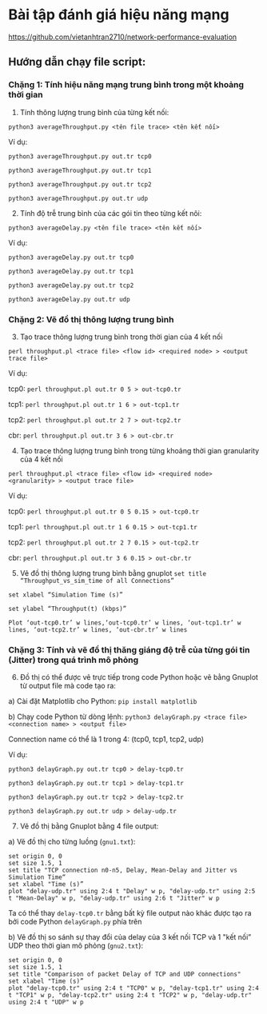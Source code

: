 # Bài tập đánh giá hiệu năng mạng
https://github.com/vietanhtran2710/network-performance-evaluation

## Hướng dẫn chạy file script:

### Chặng 1: Tính hiệu năng mạng trung bình trong một khoảng thời gian

1. Tính thông lượng trung bình của từng kết nối:

`python3 averageThroughput.py <tên file trace> <tên kết nối>`

Ví dụ: 

`python3 averageThroughput.py out.tr tcp0`

`python3 averageThroughput.py out.tr tcp1`

`python3 averageThroughput.py out.tr tcp2`

`python3 averageThroughput.py out.tr udp`

2. Tính độ trễ trung bình của các gói tin theo từng kết nôi:

`python3 averageDelay.py <tên file trace> <tên kết nối>`

Ví dụ: 

`python3 averageDelay.py out.tr tcp0`

`python3 averageDelay.py out.tr tcp1`

`python3 averageDelay.py out.tr tcp2`

`python3 averageDelay.py out.tr udp`

### Chặng 2: Vẽ đồ thị thông lượng trung bình

3. Tạo trace thông lượng trung bình trong thời gian của 4 kết nối

`perl throughput.pl <trace file> <flow id> <required node> > <output trace file>`

Ví dụ:

tcp0: `perl throughput.pl out.tr 0 5 > out-tcp0.tr`

tcp1: `perl throughput.pl out.tr 1 6 > out-tcp1.tr`

tcp2: `perl throughput.pl out.tr 2 7 > out-tcp2.tr`

cbr: `perl throughput.pl out.tr 3 6 > out-cbr.tr`

4. Tạo trace thông lượng trung bình trong từng khoảng thời gian granularity của 4 kết nối

`perl throughput.pl <trace file> <flow id> <required node> <granularity> > <output trace file>`

Ví dụ:

tcp0: `perl throughput.pl out.tr 0 5 0.15 > out-tcp0.tr`

tcp1: `perl throughput.pl out.tr 1 6 0.15 > out-tcp1.tr`

tcp2: `perl throughput.pl out.tr 2 7 0.15 > out-tcp2.tr`

cbr: `perl throughput.pl out.tr 3 6 0.15 > out-cbr.tr`

5. Vẽ đồ thị thông lượng trung bình bằng gnuplot
`set title “Throughput_vs_sim_time of all Connections”`

`set xlabel “Simulation Time (s)”`

`set ylabel “Throughput(t) (kbps)”`

`Plot ‘out-tcp0.tr’ w lines,‘out-tcp0.tr’ w lines, ‘out-tcp1.tr’ w lines, ‘out-tcp2.tr’ w lines, ‘out-cbr.tr’ w lines`

### Chặng 3: Tính và vẽ đồ thị thăng giáng độ trễ của từng gói tin (Jitter) trong quá trình mô phỏng

6. Đồ thị có thể được vẽ trực tiếp trong code Python hoặc vẽ bằng Gnuplot từ output file mà code tạo ra:

a) Cài đặt Matplotlib cho Python: `pip install matplotlib`

b) Chạy code Python từ dòng lệnh: `python3 delayGraph.py <trace file> <connection name> > <output file>`

Connection name có thể là 1 trong 4: (tcp0, tcp1, tcp2, udp)

Ví dụ: 

`python3 delayGraph.py out.tr tcp0 > delay-tcp0.tr`

`python3 delayGraph.py out.tr tcp1 > delay-tcp1.tr`

`python3 delayGraph.py out.tr tcp2 > delay-tcp2.tr`

`python3 delayGraph.py out.tr udp > delay-udp.tr`

7. Vẽ đồ thị bằng Gnuplot bằng 4 file output:

a) Vẽ đồ thị cho từng luồng (`gnu1.txt`):
```
set origin 0, 0
set size 1.5, 1
set title "TCP connection n0-n5, Delay, Mean-Delay and Jitter vs Simulation Time“
set xlabel "Time (s)”
plot "delay-udp.tr" using 2:4 t "Delay" w p, "delay-udp.tr" using 2:5 t "Mean-Delay" w p, "delay-udp.tr" using 2:6 t "Jitter" w p
```
Ta có thể thay `delay-tcp0.tr` bằng bất kỳ file output nào khác được tạo ra bởi code Python `delayGraph.py` phía trên

b) Vẽ đồ thị so sánh sự thay đổi của delay của 3 kết nối TCP và 1 "kết nối” UDP theo thời gian mô phỏng (`gnu2.txt`):
```
set origin 0, 0
set size 1.5, 1
set title "Comparison of packet Delay of TCP and UDP connections"
set xlabel "Time (s)”
plot "delay-tcp0.tr" using 2:4 t "TCP0" w p, "delay-tcp1.tr" using 2:4 t "TCP1" w p, "delay-tcp2.tr" using 2:4 t "TCP2" w p, "delay-udp.tr" using 2:4 t "UDP" w p
```

